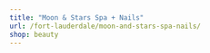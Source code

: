 ```yaml
---
title: "Moon & Stars Spa + Nails"
url: /fort-lauderdale/moon-and-stars-spa-nails/
shop: beauty
---
```

